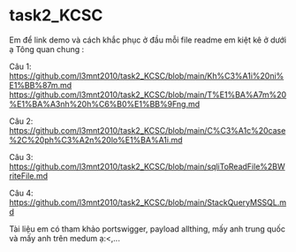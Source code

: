 # task2_KCSC
 Em để link demo và cách khắc phục ở đầu mỗi file readme em kiệt kê ở dưới ạ
Tông quan chung :

Câu 1:
https://github.com/l3mnt2010/task2_KCSC/blob/main/Kh%C3%A1i%20ni%E1%BB%87m.md
https://github.com/l3mnt2010/task2_KCSC/blob/main/T%E1%BA%A7m%20%E1%BA%A3nh%20h%C6%B0%E1%BB%9Fng.md

Câu 2:
https://github.com/l3mnt2010/task2_KCSC/blob/main/C%C3%A1c%20case%2C%20ph%C3%A2n%20lo%E1%BA%A1i.md

Câu 3:
https://github.com/l3mnt2010/task2_KCSC/blob/main/sqliToReadFile%2BWriteFile.md

Câu 4:
https://github.com/l3mnt2010/task2_KCSC/blob/main/StackQueryMSSQL.md


Tài liệu em có tham khảo portswigger, payload allthing, mấy anh trung quốc và mấy anh trên medum ạ:<,...
